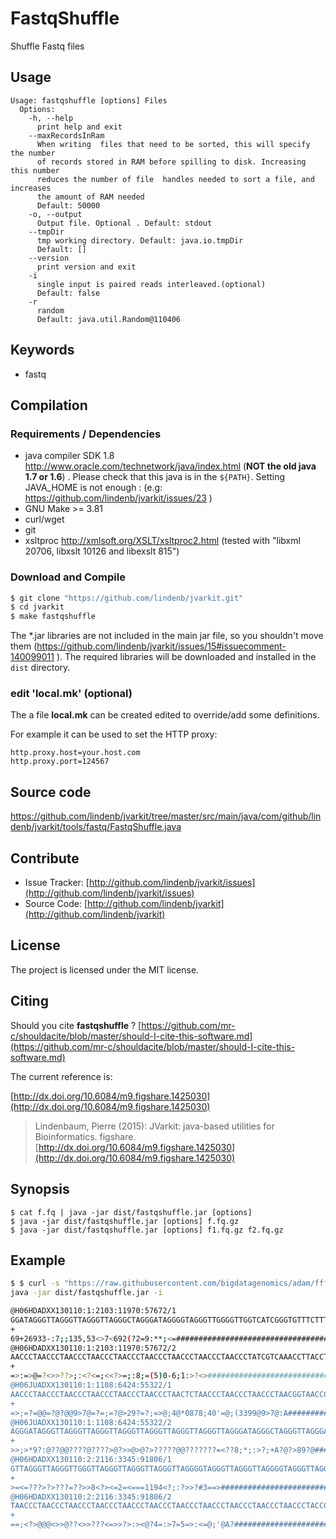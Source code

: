 # FastqShuffle

Shuffle Fastq files


## Usage

```
Usage: fastqshuffle [options] Files
  Options:
    -h, --help
      print help and exit
    --maxRecordsInRam
      When writing  files that need to be sorted, this will specify the number 
      of records stored in RAM before spilling to disk. Increasing this number 
      reduces the number of file  handles needed to sort a file, and increases 
      the amount of RAM needed
      Default: 50000
    -o, --output
      Output file. Optional . Default: stdout
    --tmpDir
      tmp working directory. Default: java.io.tmpDir
      Default: []
    --version
      print version and exit
    -i
      single input is paired reads interleaved.(optional)
      Default: false
    -r
      random
      Default: java.util.Random@110406

```


## Keywords

 * fastq


## Compilation

### Requirements / Dependencies

* java compiler SDK 1.8 http://www.oracle.com/technetwork/java/index.html (**NOT the old java 1.7 or 1.6**) . Please check that this java is in the `${PATH}`. Setting JAVA_HOME is not enough : (e.g: https://github.com/lindenb/jvarkit/issues/23 )
* GNU Make >= 3.81
* curl/wget
* git
* xsltproc http://xmlsoft.org/XSLT/xsltproc2.html (tested with "libxml 20706, libxslt 10126 and libexslt 815")


### Download and Compile

```bash
$ git clone "https://github.com/lindenb/jvarkit.git"
$ cd jvarkit
$ make fastqshuffle
```

The *.jar libraries are not included in the main jar file, so you shouldn't move them (https://github.com/lindenb/jvarkit/issues/15#issuecomment-140099011 ).
The required libraries will be downloaded and installed in the `dist` directory.

### edit 'local.mk' (optional)

The a file **local.mk** can be created edited to override/add some definitions.

For example it can be used to set the HTTP proxy:

```
http.proxy.host=your.host.com
http.proxy.port=124567
```
## Source code 

[https://github.com/lindenb/jvarkit/tree/master/src/main/java/com/github/lindenb/jvarkit/tools/fastq/FastqShuffle.java
](https://github.com/lindenb/jvarkit/tree/master/src/main/java/com/github/lindenb/jvarkit/tools/fastq/FastqShuffle.java
)
## Contribute

- Issue Tracker: [http://github.com/lindenb/jvarkit/issues](http://github.com/lindenb/jvarkit/issues)
- Source Code: [http://github.com/lindenb/jvarkit](http://github.com/lindenb/jvarkit)

## License

The project is licensed under the MIT license.

## Citing

Should you cite **fastqshuffle** ? [https://github.com/mr-c/shouldacite/blob/master/should-I-cite-this-software.md](https://github.com/mr-c/shouldacite/blob/master/should-I-cite-this-software.md)

The current reference is:

[http://dx.doi.org/10.6084/m9.figshare.1425030](http://dx.doi.org/10.6084/m9.figshare.1425030)

> Lindenbaum, Pierre (2015): JVarkit: java-based utilities for Bioinformatics. figshare.
> [http://dx.doi.org/10.6084/m9.figshare.1425030](http://dx.doi.org/10.6084/m9.figshare.1425030)


## Synopsis

```
$ cat f.fq | java -jar dist/fastqshuffle.jar [options] 
$ java -jar dist/fastqshuffle.jar [options] f.fq.gz
$ java -jar dist/fastqshuffle.jar [options] f1.fq.gz f2.fq.gz

```


## Example

```bash
$ $ curl -s "https://raw.githubusercontent.com/bigdatagenomics/adam/fff8ae259e8f6958eefd8de9a3ec39d33392fb21/adam-core/src/test/resources/interleaved_fastq_sample1.fq" |\
java -jar dist/fastqshuffle.jar -i

@H06HDADXX130110:1:2103:11970:57672/1
GGATAGGGTTAGGGTTAGGGTTAGGGCTAGGGATAGGGGTAGGGTTGGGGTTGGTCATCGGGTGTTTCTTTGTGTTTGAGGTTGATTATTGTGATGGTTAAGGTATCTAGGTATTGTAAAAGTTGGCTTTTAACTTAGAAAATTATGTCATTCTGTTCACAAGTGTTTAGATTGGTAGATAGGTACTATGCGATCACTTCCATTGGCTGAGAGTTCGATTGATTATGAGCCACGCTAGTGGTTGAGATCT
+
69+26933-:7;;135,53<>7<692(?2=9:**;<=#####################################################################################################################################################################################################################
@H06HDADXX130110:1:2103:11970:57672/2
AACCCTAACCCTAACCCTAACCCTAACCCTAACCCTAACCCTAACCCTAACCCTATCGTCAAACCTTACCTCCTCCCTAGCCTCCACCCTGACCATGACACCAACCATCAGCCTTATAGAAAACCCCAGAGATGCTCTTATCCTATACCACAATTACCCCATAACGAAAGAAAGGACTGAAAACAAATAAGTAAAATTCGTACAAATTATATCTATGAGTATGTCCCTGAGTGTAGGTGTAGGTGCATCC
+
=>:=>@=?<>>??>;:<?<=;<<?>=;:8;=(5)0-6;1:>?<>##############################################################################################################################################################################################################
@H06JUADXX130110:1:1108:6424:55322/1
AACCCTAACCCTAACCCTAACCCTAACCCTAACCCTAACTCTAACCCTAACCCTAACCCTAACGGTAACCCTTACCCTTACTGTAACGCTTATCCTAAATCAAATTCTTCCTCTTAAGATCGCTGTTAAAATTAATCCTATTAGAACAGGTCTTCTGGCACCAAGTTATGTCAATATCCCTTACTCTAAACATGCCTTGATCTCTCATGCATCACTTCAGCACAGCTCTTATGGATCTAGGATCCTCAGT
+
=>;=?=@@=?@?@@9>7@=?=;=?@>29?=?;=>@;4@*0878;40'=@;(3399@9>7@:A############################################################################################################################################################################################
@H06JUADXX130110:1:1108:6424:55322/2
AGGGATAGGGTTAGGGTTAGGGTTAGGGTTAGGGTTAGGGTTAGGGTTAGGGATAGGGCTAGGGTTAGGGATAGGGATAGGGTTAGGGTTAGGGTTAGGGTTAGGGTTATCGATAGGGATAGGGATAGGGATAGAGTTAGGGCTATGGGTAGGGTTAGAGTCAGGGAAAGAGATAGGGATGGAGATGGGGTTAAAAAGAAGTCAAGGAATTAAGGTAGGGAAACGGTTCGAGATCTGTAAAGGGCAACGA
+
>>;>*9?:@??@@????@????>@?>>@>@?>?????@@???????=<??8;*;:>?;+A?@?>89?@######################################################################################################################################################################################
@H06HDADXX130110:2:2116:3345:91806/1
GTTAGGGTTAGGGTTGGGTTAGGGTTAGGGTTAGGGTTAGGGGTAGGGTTAGGGTTAGGGGTAGGGTTAGGGTTAGGGTTAGGGTTAGGGTTAGGGGTAGGGCTAGGGTTAAGGGTAGGGTTAGCGAAAGGGCTGGGGTTAGGGGTGCGGGTACGCGTAGCATTAGGGCTAGAAGTAGGATCTGCAGTGCCTGACCGCGTCTGCGCGGCGACTGCCCAAAGCCTGGGGCCGACTCCAGGCTGAAGCTCAT
+
>=<=???>?>???=??>>8<?><=2=<===1194<?;:?>>?#3==>###########################################################################################################################################################################################################
@H06HDADXX130110:2:2116:3345:91806/2
TAACCCTAACCCTAACCCTAACCCTAACCCTAACCCTAACCCTAACCCTAACCCTAACCCTAACCCTACCCCTAACCCTAACCCTAACCCTAACCCGTACCCTAAACCCAACCCTAACCACAAAGCAAATCCCAACCTTAACCGGAACCCGAAATCTCGCAGCAAATCTGCAGTAGAGACGCAGACTCAACCATGCGTCTATTAGTACGCATTATCATTGCCTCATGCTTCTTAAGTACAGAGAGATGAC
+
==;<?>@@@<>>@??<>>???<=>>?>:><@?4=:>7=5=>:<=@;'@A?########################################################################################################################################################################################################
```



